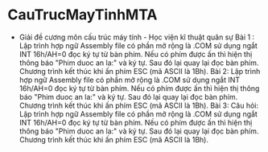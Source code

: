 # CauTrucMayTinhMTA
- Giải đề cương môn cấu trúc  máy tính - Học viện kĩ thuật quân sự
  Bài 1 :
  Lập trình hợp ngữ Assembly file có phần mở rộng là .COM sử dụng ngắt INT 16h/AH=0 đọc ký tự từ bàn phím. Nếu có phím được ấn thì hiện thị thông báo "Phim duoc an la:" và ký tự. Sau đó lại quay lại đọc bàn phím. Chương trình kết thúc khi ấn phím ESC (mã ASCII là 1Bh).
  Bài 2:
  Lập trình hợp ngữ Assembly file có phần mở rộng là .COM sử dụng ngắt INT 16h/AH=0 đọc ký tự từ bàn phím. Nếu có phím được ấn thì hiện thị thông báo "Phim duoc an la:" và ký tự. Sau đó lại quay lại đọc bàn phím. Chương trình kết thúc khi ấn phím ESC (mã ASCII là 1Bh).
  Bài 3:
  Câu hỏi: Lập trình hợp ngữ Assembly file có phần mở rộng là .COM sử dụng ngắt INT 16h/AH=0 đọc ký tự từ bàn phím. Nếu có phím được ấn thì hiện thị thông báo "Phim duoc an la:" và ký tự. Sau đó lại quay lại đọc bàn phím. Chương trình kết thúc khi ấn phím ESC (mã ASCII là 1Bh).
   
